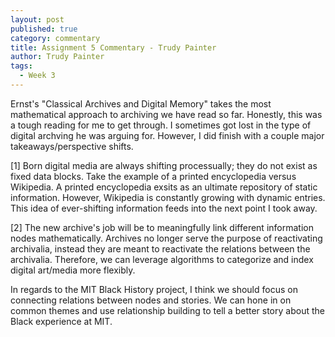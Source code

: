 ```yaml
---
layout: post
published: true
category: commentary
title: Assignment 5 Commentary - Trudy Painter
author: Trudy Painter
tags:
  - Week 3
---
```

Ernst's "Classical Archives and Digital Memory" takes the most mathematical approach to archiving we have read so far. Honestly, this was a tough reading for me to get through. I sometimes got lost in the type of digital archving he was arguing for. However, I did finish with a couple major takeaways/perspective shifts.

[1] Born digital media are always shifting processually; they do not exist as fixed data blocks. Take the example of a printed encyclopedia versus Wikipedia. A printed encyclopedia exsits as an ultimate repository of static information. However, Wikipedia is constantly growing with dynamic entries. This idea of ever-shifting information feeds into the next point I took away.

[2] The new archive's job will be to meaningfully link different information nodes mathematically. Archives no longer serve the purpose of reactivating archivalia, instead they are meant to reactivate the relations between the archivalia. Therefore, we can leverage algorithms to categorize and index digital art/media more flexibly.

In regards to the MIT Black History project, I think we should focus on connecting relations between nodes and stories. We can hone in on common themes and use relationship building to tell a better story about the Black experience at MIT.
